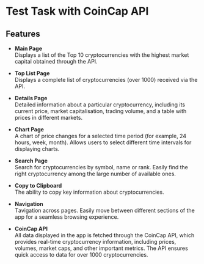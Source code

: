 # Test Task with CoinCap API

## Features

- **Main Page**  
  Displays a list of the Top 10 cryptocurrencies with the highest market capital obtained through the API.

- **Top List Page**  
  Displays a complete list of cryptocurrencies (over 1000) received via the API.
  
- **Details Page**  
  Detailed information about a particular cryptocurrency, including its current price, market capitalisation, trading volume, and a table with prices in different markets.

- **Chart Page**  
  A chart of price changes for a selected time period (for example, 24 hours, week, month). Allows users to select different time intervals for displaying charts.

- **Search Page**  
  Search for cryptocurrencies by symbol, name or rank. Easily find the right cryptocurrency among the large number of available ones.

- **Copy to Clipboard**  
  The ability to copy key information about cryptocurrencies.

- **Navigation**  
  Тavigation across pages. Easily move between different sections of the app for a seamless browsing experience.

- **CoinCap API**  
  All data displayed in the app is fetched through the CoinCap API, which provides real-time cryptocurrency information, including prices, volumes, market caps, and other important metrics. The API ensures quick access to data for over 1000 cryptocurrencies.
